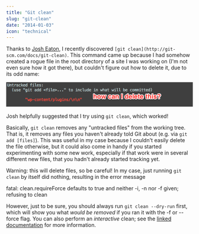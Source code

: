 ```yaml
---
title: "Git clean"
slug: "git-clean"
date: "2014-01-03"
icon: "technical"
---
```


Thanks to [Josh Eaton](http://www.josheaton.org/), I recently discovered `[git clean](http://git-scm.com/docs/git-clean)`. This command came up because I had somehow created a rogue file in the root directory of a site I was working on (I'm not even sure how it got there), but couldn't figure out how to delete it, due to its odd name:

![](./images/git-clean.png)

Josh helpfully suggested that I try using `git clean`, which worked!

Basically, `git clean` removes any "untracked files" from the working tree. That is, it removes any files you haven't already told Git about (e.g. via `git add [files]`). This was useful in my case because I couldn't easily delete the file otherwise, but it could also come in handy if you started experimenting with some new work, especially if that work were in several different new files, that you hadn't already started tracking yet.

Warning: this will delete files, so be careful! In my case, just running `git clean` by itself did nothing, resulting in the error message

fatal: clean.requireForce defaults to true and neither -i, -n nor -f given; refusing to clean

However, just to be sure, you should always run `git clean --dry-run` first, which will show you what *would be removed* if you ran it with the -f or --force flag. You can also perform an *interactive* clean; see the [linked documentation](http://git-scm.com/docs/git-clean) for more information.
